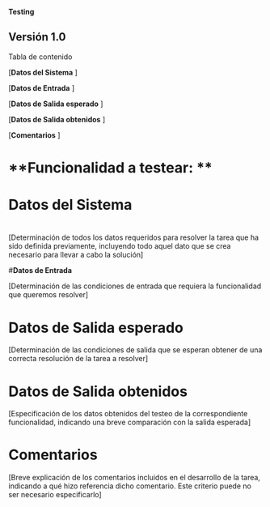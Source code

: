 ﻿**<Project name>**

**Testing**

## **Versión 1.0**

Tabla de contenido

[**Datos del Sistema**	]

[**Datos de Entrada**	]

[**Datos de Salida esperado**	]

[**Datos de Salida obtenidos**	]

[**Comentarios**	]


# **Funcionalidad a testear: **
#
# **Datos del Sistema**
#
[Determinación de todos los datos requeridos para resolver la tarea que ha sido definida
previamente, incluyendo todo aquel dato que se crea necesario para llevar a cabo la
solución]

#**Datos de Entrada**

[Determinación de las condiciones de entrada que requiera la funcionalidad que
queremos resolver]

# **Datos de Salida esperado**

[Determinación de las condiciones de salida que se esperan obtener de una correcta
resolución de la tarea a resolver]

# **Datos de Salida obtenidos**

[Especificación de los datos obtenidos del testeo de la correspondiente funcionalidad,
indicando una breve comparación con la salida esperada]

# **Comentarios**

[Breve explicación de los comentarios incluidos en el desarrollo de la tarea, indicando a
qué hizo referencia dicho comentario. Este criterio puede no ser necesario especificarlo]

